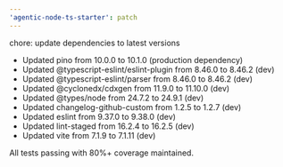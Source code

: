 ```yaml
---
'agentic-node-ts-starter': patch
---
```


chore: update dependencies to latest versions

- Updated pino from 10.0.0 to 10.1.0 (production dependency)
- Updated @typescript-eslint/eslint-plugin from 8.46.0 to 8.46.2 (dev)
- Updated @typescript-eslint/parser from 8.46.0 to 8.46.2 (dev)
- Updated @cyclonedx/cdxgen from 11.9.0 to 11.10.0 (dev)
- Updated @types/node from 24.7.2 to 24.9.1 (dev)
- Updated changelog-github-custom from 1.2.5 to 1.2.7 (dev)
- Updated eslint from 9.37.0 to 9.38.0 (dev)
- Updated lint-staged from 16.2.4 to 16.2.5 (dev)
- Updated vite from 7.1.9 to 7.1.11 (dev)

All tests passing with 80%+ coverage maintained.
